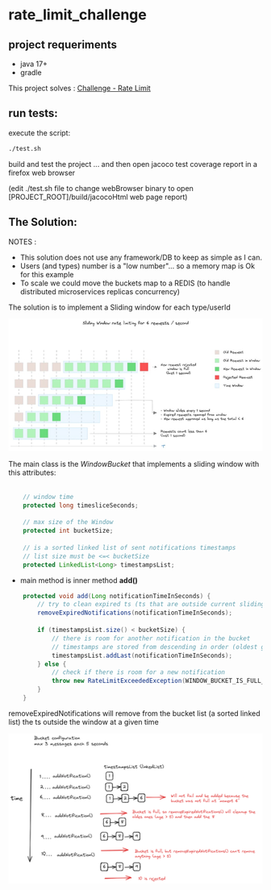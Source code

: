 # rate_limit_challenge


## project requeriments
- java 17+
- gradle


This project solves : [Challenge - Rate Limit](./challenge.md)


## run tests:

execute the script:


```bash
./test.sh
```
build and test the project ... and then open jacoco test coverage report in a firefox web browser

(edit ./test.sh file to change webBrowser binary to open [PROJECT_ROOT]/build/jacocoHtml web page report)


## The Solution:

NOTES :
- This solution does not use any framework/DB to keep as simple as I can.
- Users (and types) number is a "low number"... so a memory map is Ok for this example  
- To scale we could move the buckets map to a REDIS (to handle distributed microservices replicas concurrency)



The solution is to implement a Sliding window for each type/userId

![sliding_window](./docs/sliding_window.jpg "Sliding Window")




The main class is the *WindowBucket* that implements a sliding window with this attributes:

```java

    // window time
    protected long timesliceSeconds;

    // max size of the Window
    protected int bucketSize;

    // is a sorted linked list of sent notifications timestamps
    // list size must be <=< bucketSize
    protected LinkedList<Long> timestampsList;
```


- main method is inner method **add()**

```java
    protected void add(Long notificationTimeInSeconds) {
        // try to clean expired ts (ts that are outside current sliding window)
        removeExpiredNotifications(notificationTimeInSeconds);

        if (timestampsList.size() < bucketSize) {
            // there is room for another notification in the bucket
            // timestamps are stored from descending in order (oldest go fist)
            timestampsList.addLast(notificationTimeInSeconds);
        } else {
            // check if there is room for a new notification
            throw new RateLimitExceededException(WINDOW_BUCKET_IS_FULL_MESSAGE);
        }
    }
```


removeExpiredNotifications will remove from the bucket list (a sorted linked list) the ts outside the window at a given time

![windowBucket](./docs/windowBucket.png "windowBucket")
